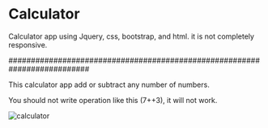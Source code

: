 # Calculator
Calculator app using Jquery, css, bootstrap, and html.
it is not completely responsive.

##########################################################################

This calculator app add or subtract any number of numbers.

You should not write operation like this (7++3), it will not work.

![calculator](https://github.com/user-attachments/assets/f5fde1b9-e0a2-4fea-803c-0854810f99ce)
